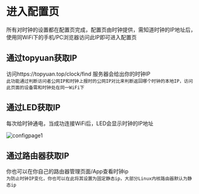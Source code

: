 # 进入配置页

所有对时钟的设置都在配置页完成，配置页由时钟提供，需知道时钟的IP地址后，使用同WiFi下的手机/PC浏览器访问此IP即可进入配置页

## 通过topyuan获取IP

访问https://topyuan.top/clock/find 服务器会给出你的时钟IP  
`此功能通过判断访问者公网IP和时钟上报时的公网IP对比来判断返回哪个时钟的本地IP，访问此页面的设备需和时钟处在同一WiFi下`

## 通过LED获取IP

每次给时钟通电，当成功连接WiFi后，LED会显示时钟的IP地址  

![configpage1](/img/configpage1.png)

## 通过路由器获取IP
你也可以在你自己的路由器管理页面/App查看时钟ip  
`为防止时钟IP变化，你也可以在此将其设置为固定静态ip，大部分Linux内核路由器默认为静态ip`